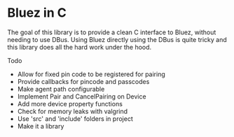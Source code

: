# Bluez in C


The goal of this library is to provide a clean C interface to Bluez, without needing to use DBus. Using Bluez directly using the DBus is quite tricky and this library does all the hard work under the hood.

Todo
* Allow for fixed pin code to be registered for pairing
* Provide callbacks for pincode and passcodes
* Make agent path configurable
* Implement Pair and CancelPairing on Device
* Add more device property functions
* Check for memory leaks with valgrind
* Use 'src' and 'include' folders in project
* Make it a library